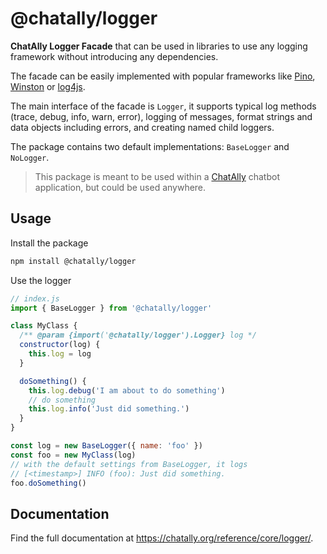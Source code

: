 # @chatally/logger

**ChatAlly Logger Facade** that can be used in libraries to use any logging framework without introducing any dependencies.

The facade can be easily implemented with popular frameworks like [Pino](https://github.com/pinojs/pino), [Winston](https://github.com/winstonjs/winston) or [log4js](https://log4js-node.github.io/log4js-node/).

The main interface of the facade is `Logger`, it supports typical log methods (trace, debug, info, warn, error), logging of messages, format strings and data objects including errors, and creating named child loggers.

The package contains two default implementations: `BaseLogger` and `NoLogger`.

> This package is meant to be used within a [ChatAlly](https://chatally.org) chatbot application, but could be used anywhere.

## Usage

Install the package

```sh
npm install @chatally/logger
```

Use the logger

```js
// index.js
import { BaseLogger } from '@chatally/logger'

class MyClass {
  /** @param {import('@chatally/logger').Logger} log */
  constructor(log) {
    this.log = log
  }

  doSomething() {
    this.log.debug('I am about to do something')
    // do something
    this.log.info('Just did something.')
  }
}

const log = new BaseLogger({ name: 'foo' })
const foo = new MyClass(log)
// with the default settings from BaseLogger, it logs
// [<timestamp>] INFO (foo): Just did something.
foo.doSomething()
```

## Documentation

Find the full documentation at https://chatally.org/reference/core/logger/.
